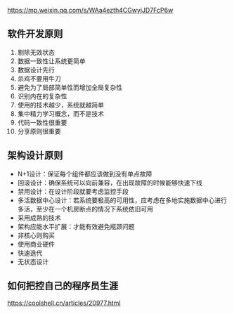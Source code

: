 https://mp.weixin.qq.com/s/WAa4ezth4CGwyjJD7FcP6w

## 软件开发原则
1. 剔除无效状态
2. 数据一致性让系统更简单
3. 数据设计先行
4. 杀鸡不要用牛刀
5. 避免为了局部简单性而增加全局复杂性
6. 识别内在的复杂性
7. 使用的技术越少，系统就越简单
8. 集中精力学习概念，而不是技术
9. 代码一致性很重要
10. 分享原则很重要


## 架构设计原则
- N+1设计：保证每个组件都应该做到没有单点故障
- 回滚设计：确保系统可以向前兼容，在出现故障的时候能够快速下线
- 禁用设计：在设计阶段就要考虑监控手段
- 多活数据中心设计：若系统要极高的可用性，应考虑在多地实施数据中心进行多活，至少在一个机房断点的情况下系统依旧可用
- 采用成熟的技术
- 架构应能水平扩展：才能有效避免瓶颈问题
- 非核心则购买
- 使用商业硬件
- 快速迭代
- 无状态设计

## 如何把控自己的程序员生涯
https://coolshell.cn/articles/20977.html